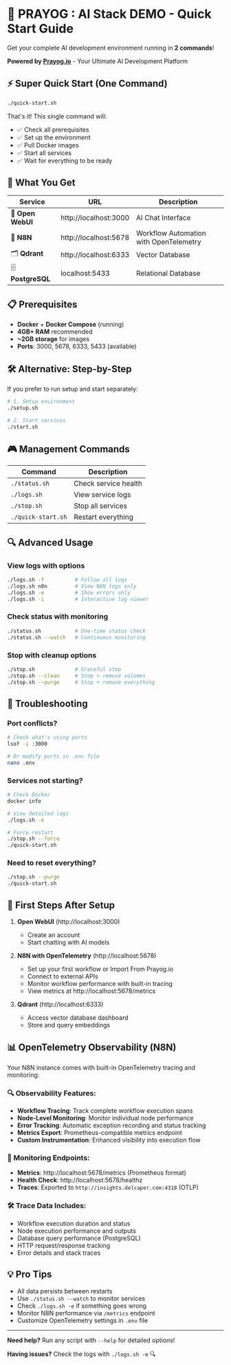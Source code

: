 # 🚀 PRAYOG : AI Stack DEMO - Quick Start Guide

Get your complete AI development environment running in **2 commands**!

**Powered by [Prayog.io](https://prayog.io)** - Your Ultimate AI Development Platform

## ⚡ Super Quick Start (One Command)

```bash
./quick-start.sh
```

That's it! This single command will:
- ✅ Check all prerequisites
- ✅ Set up the environment
- ✅ Pull Docker images
- ✅ Start all services
- ✅ Wait for everything to be ready

## 🎯 What You Get

| Service | URL | Description |
|---------|-----|-------------|
| 🤖 **Open WebUI** | http://localhost:3000 | AI Chat Interface |
| 🔄 **N8N** | http://localhost:5678 | Workflow Automation with OpenTelemetry |
| 🗂️ **Qdrant** | http://localhost:6333 | Vector Database |
| 🗄️ **PostgreSQL** | localhost:5433 | Relational Database |

## 📋 Prerequisites

- **Docker** + **Docker Compose** (running)
- **4GB+ RAM** recommended
- **~2GB storage** for images
- **Ports**: 3000, 5678, 6333, 5433 (available)

## 🛠️ Alternative: Step-by-Step

If you prefer to run setup and start separately:

```bash
# 1. Setup environment
./setup.sh

# 2. Start services
./start.sh
```

## 🎮 Management Commands

| Command | Description |
|---------|-------------|
| `./status.sh` | Check service health |
| `./logs.sh` | View service logs |
| `./stop.sh` | Stop all services |
| `./quick-start.sh` | Restart everything |

## 🔍 Advanced Usage

### View logs with options
```bash
./logs.sh -f          # Follow all logs
./logs.sh n8n         # View N8N logs only
./logs.sh -e          # Show errors only
./logs.sh -i          # Interactive log viewer
```

### Check status with monitoring
```bash
./status.sh           # One-time status check
./status.sh --watch   # Continuous monitoring
```

### Stop with cleanup options
```bash
./stop.sh             # Graceful stop
./stop.sh --clean     # Stop + remove volumes
./stop.sh --purge     # Stop + remove everything
```

## 🚨 Troubleshooting

### Port conflicts?
```bash
# Check what's using ports
lsof -i :3000

# Or modify ports in .env file
nano .env
```

### Services not starting?
```bash
# Check Docker
docker info

# View detailed logs
./logs.sh -e

# Force restart
./stop.sh --force
./quick-start.sh
```

### Need to reset everything?
```bash
./stop.sh --purge
./quick-start.sh
```

## 🎉 First Steps After Setup

1. **Open WebUI** (http://localhost:3000)
   - Create an account
   - Start chatting with AI models
   
2. **N8N with OpenTelemetry** (http://localhost:5678)
   - Set up your first workflow or Import From Prayog.io
   - Connect to external APIs
   - Monitor workflow performance with built-in tracing
   - View metrics at http://localhost:5678/metrics
   
3. **Qdrant** (http://localhost:6333)
   - Access vector database dashboard
   - Store and query embeddings

## 📊 OpenTelemetry Observability (N8N)

Your N8N instance comes with built-in OpenTelemetry tracing and monitoring:

### **🔍 Observability Features:**
- **Workflow Tracing**: Track complete workflow execution spans
- **Node-Level Monitoring**: Monitor individual node performance
- **Error Tracking**: Automatic exception recording and status tracking
- **Metrics Export**: Prometheus-compatible metrics endpoint
- **Custom Instrumentation**: Enhanced visibility into execution flow

### **📡 Monitoring Endpoints:**
- **Metrics**: http://localhost:5678/metrics (Prometheus format)
- **Health Check**: http://localhost:5678/healthz
- **Traces**: Exported to `http://insights.delcaper.com:4318` (OTLP)

### **🛠️ Trace Data Includes:**
- Workflow execution duration and status
- Node execution performance and outputs
- Database query performance (PostgreSQL)
- HTTP request/response tracking
- Error details and stack traces

## 💡 Pro Tips

- All data persists between restarts
- Use `./status.sh --watch` to monitor services
- Check `./logs.sh -e` if something goes wrong
- Monitor N8N performance via `/metrics` endpoint
- Customize OpenTelemetry settings in `.env` file

---

**Need help?** Run any script with `--help` for detailed options!

**Having issues?** Check the logs with `./logs.sh -e` 🔍 
